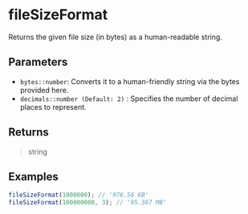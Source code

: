 # fileSizeFormat <Lang js dart />

Returns the given file size (in bytes) as a human-readable string.

## Parameters

- `bytes::number`: Converts it to a human-friendly string via the bytes provided here.
- `decimals::number (Default: 2)` <DartNamed />: Specifies the number of decimal places to represent.

## Returns

> string

## Examples

```javascript
fileSizeFormat(1000000); // '976.56 KB'
fileSizeFormat(100000000, 3); // '95.367 MB'
```
